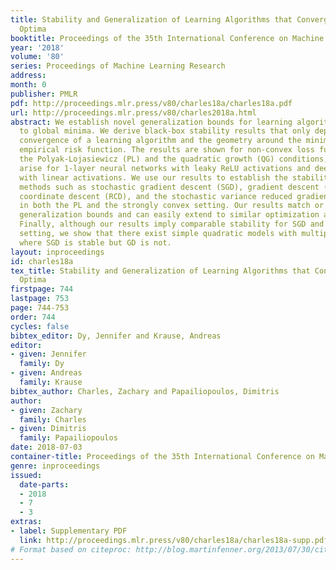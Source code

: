 ```yaml
---
title: Stability and Generalization of Learning Algorithms that Converge to Global
  Optima
booktitle: Proceedings of the 35th International Conference on Machine Learning
year: '2018'
volume: '80'
series: Proceedings of Machine Learning Research
address: 
month: 0
publisher: PMLR
pdf: http://proceedings.mlr.press/v80/charles18a/charles18a.pdf
url: http://proceedings.mlr.press/v80/charles2018a.html
abstract: We establish novel generalization bounds for learning algorithms that converge
  to global minima. We derive black-box stability results that only depend on the
  convergence of a learning algorithm and the geometry around the minimizers of the
  empirical risk function. The results are shown for non-convex loss functions satisfying
  the Polyak-Lojasiewicz (PL) and the quadratic growth (QG) conditions, which we show
  arise for 1-layer neural networks with leaky ReLU activations and deep neural networks
  with linear activations. We use our results to establish the stability of first-order
  methods such as stochastic gradient descent (SGD), gradient descent (GD), randomized
  coordinate descent (RCD), and the stochastic variance reduced gradient method (SVRG),
  in both the PL and the strongly convex setting. Our results match or improve state-of-the-art
  generalization bounds and can easily extend to similar optimization algorithms.
  Finally, although our results imply comparable stability for SGD and GD in the PL
  setting, we show that there exist simple quadratic models with multiple local minima
  where SGD is stable but GD is not.
layout: inproceedings
id: charles18a
tex_title: Stability and Generalization of Learning Algorithms that Converge to Global
  Optima
firstpage: 744
lastpage: 753
page: 744-753
order: 744
cycles: false
bibtex_editor: Dy, Jennifer and Krause, Andreas
editor:
- given: Jennifer
  family: Dy
- given: Andreas
  family: Krause
bibtex_author: Charles, Zachary and Papailiopoulos, Dimitris
author:
- given: Zachary
  family: Charles
- given: Dimitris
  family: Papailiopoulos
date: 2018-07-03
container-title: Proceedings of the 35th International Conference on Machine Learning
genre: inproceedings
issued:
  date-parts:
  - 2018
  - 7
  - 3
extras:
- label: Supplementary PDF
  link: http://proceedings.mlr.press/v80/charles18a/charles18a-supp.pdf
# Format based on citeproc: http://blog.martinfenner.org/2013/07/30/citeproc-yaml-for-bibliographies/
---
```

